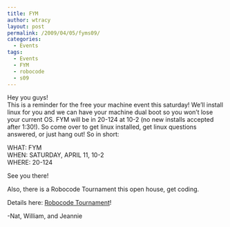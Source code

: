 ```yaml
---
title: FYM
author: wtracy
layout: post
permalink: /2009/04/05/fyms09/
categories:
  - Events
tags:
  - Events
  - FYM
  - robocode
  - s09
---
```

Hey you guys!  
This is a reminder for the free your machine event this saturday! We&#8217;ll install linux for you and we can have your machine dual boot so you won&#8217;t lose your current OS. FYM will be in 20-124 at 10-2 (no new installs accepted after 1:30!). So come over to get linux installed, get linux questions answered, or just hang out! So in short:

WHAT: FYM  
WHEN: SATURDAY, APRIL 11, 10-2  
WHERE: 20-124

See you there!

Also, there is a Robocode Tournament this open house, get coding.

Details here: [Robocode Tournament][1]!

-Nat, William, and Jeannie

 [1]: http://cplug.org/robocode/